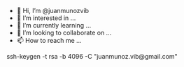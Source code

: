 - 👋 Hi, I’m @juanmunozvib
- 👀 I’m interested in ...
- 🌱 I’m currently learning ...
- 💞️ I’m looking to collaborate on ...
- 📫 How to reach me ...

<!---
juanmunozvib/juanmunozvib is a ✨ special ✨ repository because its `README.md` (this file) appears on your GitHub profile.
You can click the Preview link to take a look at your changes.
--->ssh-keygen -t rsa -b 4096 -C "juanmunoz.vib@gmail.com"

